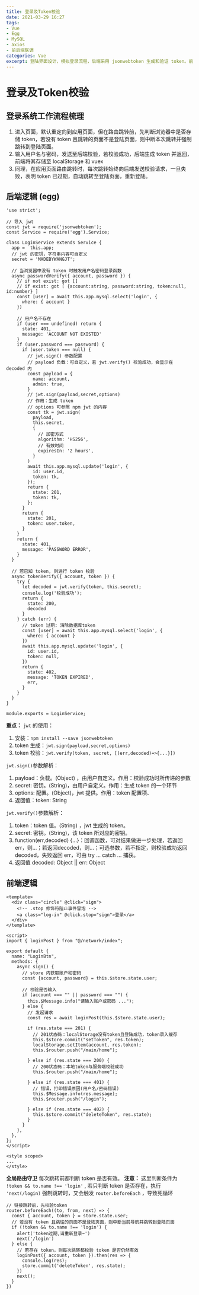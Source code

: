 ```yaml
---
title: 登录及Token校验
date: 2021-03-29 16:27
tags: 
- Vue
- Egg
- MySQL
- axios
- 前后端联调
categories: Vue
excerpt: 登陆界面设计，模拟登录流程，后端采用 jsonwebtoken 生成和验证 token。前端实现请求发送，路由跳转等。
---
```


# 登录及Token校验
## 登录系统工作流程梳理
1. 进入页面，默认重定向到应用页面，但在路由跳转前，先判断浏览器中是否存储 token，若没有 token 且跳转的页面不是登陆页面，则中断本次跳转并强制跳转到登陆页面。
2. 输入用户名与密码，发送至后端校验，若校验成功，后端生成 token 并返回，前端将其存储至 localStorage 和 vuex
3. 同理，在应用页面路由跳转时，每次跳转始终向后端发送校验请求，一旦失败，表明 token 已过期，自动跳转至登陆页面，重新登陆。

## 后端逻辑 (egg)
```
'use strict';

// 导入 jwt
const jwt = require('jsonwebtoken');
const Service = require('egg').Service;

class LoginService extends Service {
  app =  this.app;
  // jwt 的密钥，字符串内容可自定义
  secret = 'MADEBYWANGJT';

  // 当浏览器中没有 token 时触发用户名密码登录函数
  async passwordVerify({ account, password }) {
    // if not exist: got []
    // if exist: got [ {account:string, password:string, token:null, id:number} ]
    const [user] = await this.app.mysql.select('login', {
      where: { account }
    })

    // 用户名不存在
    if (user === undefined) return {
      state: 401,
      message: 'ACCOUNT NOT EXISTED'
    }
    if (user.password === password) {
      if (user.token === null) {
        // jwt.sign() 参数配置
        // payload 负载：可自定义，若 jwt.verify() 校验成功，会显示在 decoded 内
        const payload = {
          name: account,
          admin: true,
        }
        // jwt.sign(payload,secret,options)
        // 作用：生成 token
        // options 可参照 npm jwt 的内容
        const tk = jwt.sign(
          payload,
          this.secret,
          {
            // 加密方式
            algorithm: 'HS256',
            // 有效时间
            expiresIn: '2 hours',
          }
        )
        await this.app.mysql.update('login', {
          id: user.id,
          token: tk,
        });
        return {
          state: 201,
          token: tk,
        };
      }
      return {
        state: 201,
        token: user.token,
      }
    }
    return {
      state: 401,
      message: 'PASSWORD ERROR',
    }
  }

  // 若已知 token, 则进行 token 校验
  async tokenVerify({ account, token }) {
    try {
      let decoded = jwt.verify(token, this.secret);
      console.log('校验成功');
      return {
        state: 200,
        decoded
      }
    } catch (err) {
      // token 过期: 清除数据库token
      const [user] = await this.app.mysql.select('login', {
        where: { account }
      })
      await this.app.mysql.update('login', {
        id: user.id,
        token: null,
      })
      return {
        state: 402,
        message: 'TOKEN EXPIRED',
        err,
      }
    }
  }
}

module.exports = LoginService;
```
**重点：**
`jwt` 的使用：

1. 安装：`npm install --save jsonwebtoken`
2. token 生成：`jwt.sign(payload,secret,options)`
3. token 校验：`jwt.verify(token, secret, [(err,decoded)=>{...}])`

`jwt.sign()`参数解析：

1. payload：负载。(Object) ，由用户自定义。作用：校验成功时所传递的参数
2. secret: 密钥。(String)，由用户自定义。作用：生成 token 的一个环节
3. options: 配置。(Object)，jwt 提供。作用：token 配置项、
4. 返回值：token: String

`jwt.verify()`参数解析：

1. token：token 值。(String) ，jwt 生成的 token。
2. secret: 密钥。(String)，该 token 所对应的密钥。
3. function(err,decoded) {...}：回调函数，可对结果做进一步处理，若返回err，则...；若返回decoded，则...；可选参数，若不指定，则校验成功返回 decoded，失败返回 err，可由 try ... catch ... 捕获。
4. 返回值 decoded: Object  ||  err: Object


## 前端逻辑
```
<template>
  <div class="circle" @click="sign">
    <!-- .stop 修饰符阻止事件冒泡 -->
    <a class="log-in" @click.stop="sign">登录</a>
  </div>
</template>

<script>
import { loginPost } from "@/network/index";

export default {
  name: "LoginBtn",
  methods: {
    async sign() {
      // store 内获取账户和密码
      const {account, password} = this.$store.state.user;

      // 校验是否输入
      if (account === "" || password === "") {
        this.$Message.info("请输入账户或密码 ...");
      } else {
        // 发起请求
        const res = await loginPost(this.$store.state.user);

        if (res.state === 201) {
          // 201状态码：localStorage没有token且登陆成功，token录入缓存
          this.$store.commit("setToken", res.token);
          localStorage.setItem(account, res.token);
          this.$router.push("/main/home");

        } else if (res.state === 200) {
          // 200状态码：本地token与服务端校验成功
          this.$router.push("/main/home");

        } else if (res.state === 401) {
          // 错误，打印错误原因(用户名/密码错误)
          this.$Message.info(res.message);
          this.$router.push("/login");

        } else if (res.state === 402) {
          this.$store.commit("deleteToken", res.state);
        }
      }
    },
  },
};
</script>

<style scoped>
...
</style>
```
**全局路由守卫**
每次跳转前都判断 token 是否有效。
**注意：** 这里判断条件为 `!token && to.name !== 'login'` , 若只判断 token 是否存在，执行 `'next(/login)` 强制跳转时，又会触发 `router.beforeEach` ，导致死循环
```
// 链接跳转前，先校验token
router.beforeEach((to, from, next) => {
  const { account, token } = store.state.user;
  // 若没有 token 且跳往的页面不是登陆页面，则中断当前导航并跳转到登陆页面
  if (!token && to.name !== 'login') {
    alert('token过期,请重新登录~')
    next('/login')
  } else {
    // 若存在 token，则每次跳转都校验 token 是否仍然有效
    loginPost({ account, token }).then(res => {
      console.log(res);
      store.commit('deleteToken', res.state);
    })
    next();
  }
})
```
